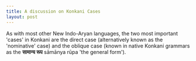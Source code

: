```yaml
---
title: A discussion on Konkani Cases
layout: post
---
```


As with most other New Indo-Aryan languages, the two most important 'cases' in Konkani are the direct case (alternatively known as the 'nominative' case) and the oblique case (known in native Konkani grammars as the **सामान्य रूप​** sāmānya rūpa 'the general form').
